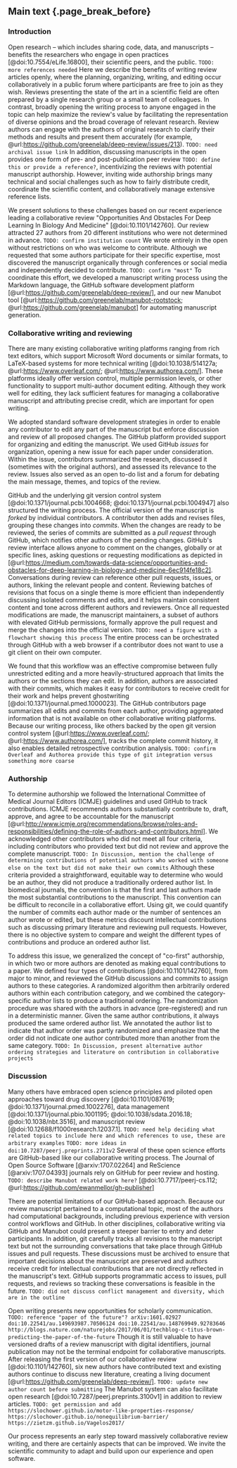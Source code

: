 ## Main text {.page_break_before}

### Introduction

Open research – which includes sharing code, data, and manuscripts – benefits the researchers who engage in open practices [@doi:10.7554/eLife.16800], their scientific peers, and the public.
`TODO: more references needed`
Here we describe the benefits of writing review articles openly, where the planning, organizing, writing, and editing occur collaboratively in a public forum where participants are free to join as they wish.
Reviews presenting the state of the art in a scientific field are often prepared by a single research group or a small team of colleagues.
In contrast, broadly opening the writing process to anyone engaged in the topic can help maximize the review's value by facilitating the representation of diverse opinions and the broad coverage of relevant research.
Review authors can engage with the authors of original research to clarify their methods and results and present them accurately (for example, @url:https://github.com/greenelab/deep-review/issues/213).
`TODO: need archival issue link`
In addition, discussing manuscripts in the open provides one form of pre- and post-publication peer review `TODO: define this or provide a reference?`, incentivizing the reviews with potential manuscript authorship.
However, inviting wide authorship brings many technical and social challenges such as how to fairly distribute credit, coordinate the scientific content, and collaboratively manage extensive reference lists.

We present solutions to these challenges based on our recent experience leading a collaborative review "Opportunities And Obstacles For Deep Learning In Biology And Medicine" [@doi:10.1101/142760].
Our review attracted 27 authors from 20 different institutions who were not determined in advance.
`TODO: confirm institution count`
We wrote entirely in the open without restrictions on who was welcome to contribute.
Although we requested that some authors participate for their specific expertise, most discovered the manuscript organically through conferences or social media and independently decided to contribute.
`TODO: confirm "most"`
To coordinate this effort, we developed a manuscript writing process using the Markdown language, the GitHub software development platform [@url:https://github.com/greenelab/deep-review/], and our new Manubot tool [@url:https://github.com/greenelab/manubot-rootstock; @url:https://github.com/greenelab/manubot] for automating manuscript generation.


### Collaborative writing and reviewing

There are many existing collaborative writing platforms ranging from rich text editors, which support Microsoft Word documents or similar formats, to LaTeX-based systems for more technical writing [@doi:10.1038/514127a; @url:https://www.overleaf.com/; @url:https://www.authorea.com/].
These platforms ideally offer version control, multiple permission levels, or other functionality to support multi-author document editing.
Although they work well for editing, they lack sufficient features for managing a collaborative manuscript and attributing precise credit, which are important for open writing.

We adopted standard software development strategies in order to enable any contributor to edit any part of the manuscript but enforce discussion and review of all proposed changes.
The GitHub platform provided support for organizing and editing the manuscript.
We used GitHub _issues_ for organization, opening a new issue for each paper under consideration.
Within the issue, contributors summarized the research, discussed it (sometimes with the original authors), and assessed its relevance to the review.
Issues also served as an open to-do list and a forum for debating the main message, themes, and topics of the review.

GitHub and the underlying git version control system [@doi:10.1371/journal.pcbi.1004668; @doi:10.1371/journal.pcbi.1004947] also structured the writing process.
The official version of the manuscript is _forked_ by individual contributors.
A contributor then adds and revises files, grouping these changes into _commits_.
When the changes are ready to be reviewed, the series of commits are submitted as a _pull request_ through GitHub, which notifies other authors of the pending changes.
GitHub's review interface allows anyone to comment on the changes, globally or at specific lines, asking questions or requesting modifications as depicted in [@url:https://medium.com/towards-data-science/opportunities-and-obstacles-for-deep-learning-in-biology-and-medicine-6ec914fe18c2].
Conversations during review can reference other pull requests, issues, or authors, linking the relevant people and content.
Reviewing batches of revisions that focus on a single theme is more efficient than independently discussing isolated comments and edits, and it helps maintain consistent content and tone across different authors and reviewers.
Once all requested modifications are made, the manuscript maintainers, a subset of authors with elevated GitHub permissions, formally approve the pull request and merge the changes into the official version.
`TODO: need a figure with a flowchart showing this process`
The entire process can be orchestrated through GitHub with a web browser if a contributor does not want to use a git client on their own computer.

We found that this workflow was an effective compromise between fully unrestricted editing and a more heavily-structured approach that limits the authors or the sections they can edit.
In addition, authors are associated with their commits, which makes it easy for contributors to receive credit for their work and helps prevent ghostwriting [@doi:10.1371/journal.pmed.1000023].
The GitHub contributors page summarizes all edits and commits from each author, providing aggregated information that is not available on other collaborative writing platforms.
Because our writing process, like others backed by the open git version control system [@url:https://www.overleaf.com/; @url:https://www.authorea.com/], tracks the complete commit history, it also enables detailed retrospective contribution analysis.
`TODO: confirm Overleaf and Authorea provide this type of git integration versus something more coarse`

### Authorship

To determine authorship we followed the International Committee of Medical Journal Editors (ICMJE) guidelines and used GitHub to track contributions.
ICMJE recommends authors substantially contribute to, draft, approve, and agree to be accountable for the manuscript [@url:http://www.icmje.org/recommendations/browse/roles-and-responsibilities/defining-the-role-of-authors-and-contributors.html].
We acknowledged other contributors who did not meet all four criteria, including contributors who provided text but did not review and approve the complete manuscript.
`TODO: In Discussion, mention the challenge of determining contributions of potential authors who worked with someone else on the text but did not make their own commits`
Although these criteria provided a straightforward, equitable way to determine who would be an author, they did not produce a traditionally ordered author list.
In biomedical journals, the convention is that the first and last authors made the most substantial contributions to the manuscript.
This convention can be difficult to reconcile in a collaborative effort.
Using git, we could quantify the number of commits each author made or the number of sentences an author wrote or edited, but these metrics discount intellectual contributions such as discussing primary literature and reviewing pull requests.
However, there is no objective system to compare and weight the different types of contributions and produce an ordered author list.

To address this issue, we generalized the concept of "co-first" authorship, in which two or more authors are denoted as making equal contributions to a paper.
We defined four types of contributions [@doi:10.1101/142760], from major to minor, and reviewed the GitHub discussions and commits to assign authors to these categories.
A randomized algorithm then arbitrarily ordered authors within each contribution category, and we combined the category-specific author lists to produce a traditional ordering.
The randomization procedure was shared with the authors in advance (pre-registered) and run in a deterministic manner.
Given the same author contributions, it always produced the same ordered author list.
We annotated the author list to indicate that author order was partly randomized and emphasize that the order did not indicate one author contributed more than another from the same category.
`TODO: In Discussion, present alternative author ordering strategies and literature on contribution in collaborative projects`

### Discussion

Many others have embraced open science principles and piloted open approaches toward drug discovery [@doi:10.1101/087619; @doi:10.1371/journal.pmed.1002276], data management [@doi:10.1371/journal.pbio.1001195; @doi:10.1038/sdata.2016.18; @doi:10.1038/nbt.3516], and manuscript review [@doi:10.12688/f1000research.12037.1].
`TODO: need help deciding what related topics to include here and which references to use, these are arbitrary examples`
`TODO: more ideas in doi:10.7287/peerj.preprints.2711v2`
Several of these open science efforts are GitHub-based like our collaborative writing process.
The Journal of Open Source Software [@arxiv:1707.02264] and ReScience [@arxiv:1707.04393] journals rely on GitHub for peer review and hosting.
`TODO: describe Manubot related work here?` [@doi:10.7717/peerj-cs.112; @url:https://github.com/ewanmellor/gh-publisher]

There are potential limitations of our GitHub-based approach.
Because our review manuscript pertained to a computational topic, most of the authors had computational backgrounds, including previous experience with version control workflows and GitHub.
In other disciplines, collaborative writing via GitHub and Manubot could present a steeper barrier to entry and deter participants.
In addition, git carefully tracks all revisions to the manuscript text but not the surrounding conversations that take place through GitHub issues and pull requests.
These discussions must be archived to ensure that important decisions about the manuscript are preserved and authors receive credit for intellectual contributions that are not directly reflected in the manuscript's text.
GitHub supports programmatic access to issues, pull requests, and reviews so tracking these conversations is feasible in the future.
`TODO: did not discuss conflict management and diversity, which are in the outline`

Open writing presents new opportunities for scholarly communication.
`TODO: reference "paper of the future"? arXiv:1601.02927 doi:10.22541/au.149693987.70506124 doi:10.22541/au.148769949.92783646 http://blogs.nature.com/naturejobs/2017/06/01/techblog-c-titus-brown-predicting-the-paper-of-the-future`
Though it is still valuable to have versioned drafts of a review manuscript with digital identifiers, journal publication may not be the terminal endpoint for collaborative manuscripts.
After releasing the first version of our collaborative review [@doi:10.1101/142760], six new authors have contributed text and existing authors continue to discuss new literature, creating a living document [@url:https://github.com/greenelab/deep-review/].
`TODO: update new author count before submitting`
The Manubot system can also facilitate open research [@doi:10.7287/peerj.preprints.3100v1] in addition to review articles.
`TODO: get permission and add https://slochower.github.io/motor-like-properties-response/ https://slochower.github.io/nonequilibrium-barrier/ https://zietzm.github.io/Vagelos2017/`

Our process represents an early step toward massively collaborative review writing, and there are certainly aspects that can be improved.
We invite the scientific community to adapt and build upon our experience and open software.

